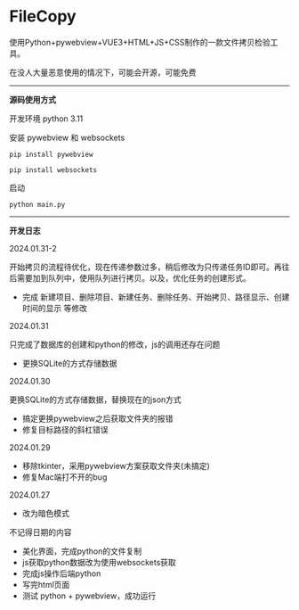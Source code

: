 # FileCopy
使用Python+pywebview+VUE3+HTML+JS+CSS制作的一款文件拷贝检验工具。

在没人大量恶意使用的情况下，可能会开源，可能免费

--------
**源码使用方式**

开发环境 python 3.11

安装 pywebview 和 websockets

    pip install pywebview

    pip install websockets

启动
    
    python main.py


--------

**开发日志**

2024.01.31-2

开始拷贝的流程待优化，现在传递参数过多，稍后修改为只传递任务ID即可。再往后需要加到队列中，使用队列进行拷贝。以及，优化任务的创建形式。

- 完成 新建项目、删除项目、新建任务、删除任务、开始拷贝、路径显示、创建时间的显示 等修改


2024.01.31

只完成了数据库的创建和python的修改，js的调用还存在问题
- 更换SQLite的方式存储数据



2024.01.30

更换SQLite的方式存储数据，替换现在的json方式
- 搞定更换pywebview之后获取文件夹的报错
- 修复目标路径的斜杠错误



2024.01.29
- 移除tkinter，采用pywebview方案获取文件夹(未搞定)
- 修复Mac端打不开的bug


2024.01.27
- 改为暗色模式


不记得日期的内容
- 美化界面，完成python的文件复制
- js获取python数据改为使用websockets获取
- 完成js操作后端python
- 写完html页面
- 测试 python + pywebview，成功运行